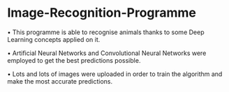 # Image-Recognition-Programme

• This programme is able to recognise animals thanks to some Deep Learning concepts applied on it.

• Artificial Neural Networks and Convolutional Neural Networks were employed to get the best predictions possible.

• Lots and lots of images were uploaded in order to train the algorithm and make the most accurate predictions.
